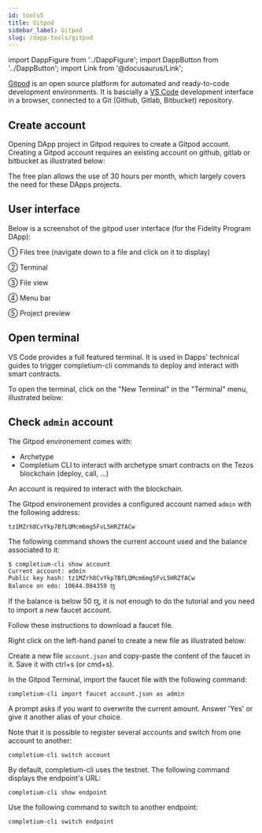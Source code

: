 ```yaml
---
id: tools5
title: Gitpod
sidebar_label: Gitpod
slug: /dapp-tools/gitpod
---
```


import DappFigure from '../DappFigure';
import DappButton from '../DappButton';
import Link from '@docusaurus/Link';

[Gitpod](https://www.gitpod.io/docs/) is an open source platform for automated and ready-to-code development environments. It is bascially a <a href="https://code.visualstudio.com/" target="_blank">VS Code</a> development interface in a browser, connected to a Git (Github, Gitlab, Bitbucket) repository.

## Create account

Opening DApp project in Gitpod requires to create a Gitpod account. Creating a Gitpod account requires an existing account on github, gitlab or bitbucket as illustrated below:

<DappFigure img="gitpod-login.png" width='100%'/>

<DappButton url="https://gitpod.io/workspaces/" txt="go to gitpod" />

The free plan allows the use of 30 hours per month, which largely covers the need for these DApps projects.

## User interface

Below is a screenshot of the gitpod user interface (for the <Link to='/docs/dapp-miles/'>Fidelity Program</Link> DApp):

<DappFigure img="gitpod-screen.png" width='100%'/>

① Files tree (navigate down to a file and click on it to display)

② Terminal

③ File view

④ Menu bar

⑤ Project preview

## Open terminal

VS Code provides a full featured terminal. It is used in Dapps' technical guides to trigger completium-cli commands to deploy and interact with smart contracts.

To open the terminal, click on the "New Terminal" in the "Terminal" menu, illustrated below:

<DappFigure img="open-vscode-terminal.png" width='100%'/>

## Check `admin` account

The Gitpod environement comes with:
* <Link to='/docs/dapp-tools/'>Archetype</Link>
* <Link to='/docs/dapp-tools/completium-cli'>Completium CLI</Link> to interact with archetype smart contracts on the Tezos blockchain (deploy, call, ...)

An account is required to interact with the blockchain.

The Gitpod environement provides a configured account named `admin` with the following address:

```
tz1MZrh8CvYkp7BfLQMcm6mg5FvL5HRZfACw
```

The following command shows the current account used and the balance associated to it:

```
$ completium-cli show account
Current account: admin
Public key hash: tz1MZrh8CvYkp7BfLQMcm6mg5FvL5HRZfACw
Balance on edo: 10644.084359 ꜩ
```

If the balance is below 50 ꜩ, it is not enough to do the tutorial and you need to import a new faucet account.

Follow these <Link to='/docs/dapp-tools/faucet#downlaod-test-account'>instructions</Link> to download a faucet file.

Right click on the left-hand panel to create a new file as illustrated below:

<DappFigure img="new_file.png" width='80%'/>

Create a new file `account.json` and copy-paste the content of the faucet in it. Save it with ctrl+s (or cmd+s).

In the <Link to='/docs/dapp-tools/gitpod#open-terminal'>Gitpod Terminal</Link>, import the faucet file with the following command:

```
completium-cli import faucet account.json as admin
```

A prompt asks if you want to overwrite the current amount. Answer 'Yes' or give it another alias of your choice.

Note that it is possible to register several accounts and switch from one account to another:

```
completium-cli switch account
```

By default, completium-cli uses the testnet. The following command displays the endpoint's URL:

```
completium-cli show endpoint
```

Use the following command to switch to another endpoint:

```
completium-cli switch endpoint
```

